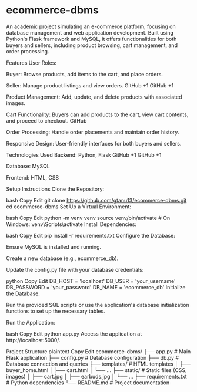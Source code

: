 # ecommerce-dbms
An academic project simulating an e-commerce platform, focusing on database management and web application development. Built using Python's Flask framework and MySQL, it offers functionalities for both buyers and sellers, including product browsing, cart management, and order processing.

Features
User Roles:

Buyer: Browse products, add items to the cart, and place orders.

Seller: Manage product listings and view orders.
GitHub
+1
GitHub
+1

Product Management: Add, update, and delete products with associated images.

Cart Functionality: Buyers can add products to the cart, view cart contents, and proceed to checkout.
GitHub

Order Processing: Handle order placements and maintain order history.

Responsive Design: User-friendly interfaces for both buyers and sellers.

Technologies Used
Backend: Python, Flask
GitHub
+1
GitHub
+1

Database: MySQL

Frontend: HTML, CSS

Setup Instructions
Clone the Repository:

bash
Copy
Edit
git clone https://github.com/gtanu13/ecommerce-dbms.git
cd ecommerce-dbms
Set Up a Virtual Environment:

bash
Copy
Edit
python -m venv venv
source venv/bin/activate  # On Windows: venv\Scripts\activate
Install Dependencies:

bash
Copy
Edit
pip install -r requirements.txt
Configure the Database:

Ensure MySQL is installed and running.

Create a new database (e.g., ecommerce_db).

Update the config.py file with your database credentials:

python
Copy
Edit
DB_HOST = 'localhost'
DB_USER = 'your_username'
DB_PASSWORD = 'your_password'
DB_NAME = 'ecommerce_db'
Initialize the Database:

Run the provided SQL scripts or use the application's database initialization functions to set up the necessary tables.

Run the Application:

bash
Copy
Edit
python app.py
Access the application at http://localhost:5000/.

Project Structure
plaintext
Copy
Edit
ecommerce-dbms/
├── app.py                 # Main Flask application
├── config.py              # Database configuration
├── db.py                  # Database connection and queries
├── templates/             # HTML templates
│   ├── buyer_home.html
│   ├── cart.html
│   └── ...
├── static/                # Static files (CSS, images)
│   ├── cart.jpg
│   ├── earbuds.jpg
│   └── ...
├── requirements.txt       # Python dependencies
└── README.md              # Project documentation

